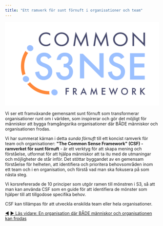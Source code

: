 ```yaml
---
title: "Ett ramverk för sunt förnuft i organisationer och team"
---
```




![The Common Sense Framework - ramverket för sunt förnuft](img/csf/csf-logo.png)

Vi ser ett framväxande gemensamt sunt förnuft som transformerar organisationer runt om i världen, som inspirerar och gör det möjligt för människor att bygga framgångsrika organisationer där BÅDE människor och organisationen frodas.

Vi har summerat kärnan i detta _sunda förnuft_ till ett koncist ramverk för team och organisationer: **"The Common Sense Framework" (CSF) - ramverket för sunt förnuft** - är ett verktyg för att skapa mening och förståelse, utformat för att hjälpa människor att ta itu med de utmaningar och möjligheter de står inför. Det stöttar byggandet av en gemensam förståelse för helheten, att identifiera och prioritera behovsområden inom ett team och i en organisation, och förstå vad man ska fokusera på som nästa steg.

Vi korsrefererade de 10 principer som utgör ramen till mönstren i S3, så att man kan använda CSF som en guide för att identifiera de mönster som hjälper till att tillgodose specifika behov.

CSF kan tillämpas för att utveckla enskilda team eller hela organisationer. 


<div class="bottom-nav">
<a href="fractal-organization.html" title="Tillbaka till: Fraktal organisation">◀</a> <a href="thrive.html" title="Läs vidare: En organisation där BÅDE människor och organisationen kan frodas">▶ Läs vidare: En organisation där BÅDE människor och organisationen kan frodas</a>
</div>


<script type="text/javascript">
Mousetrap.bind('g n', function() {
    window.location.href = 'thrive.html';
    return false;
});
</script>

